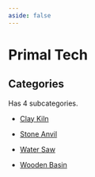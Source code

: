 ```yaml
---
aside: false
---
```



# Primal Tech

## Categories

Has 4 subcategories.

* [Clay Kiln](./clay_kiln.md)

* [Stone Anvil](./stone_anvil.md)

* [Water Saw](./water_saw.md)

* [Wooden Basin](./wooden_basin.md)

